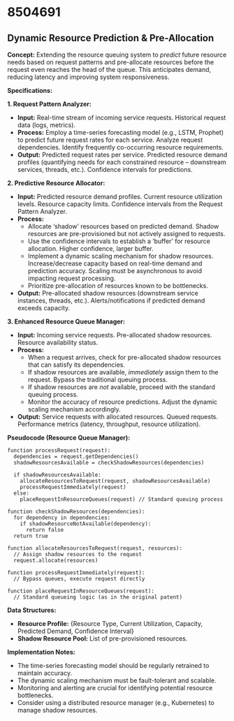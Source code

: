 # 8504691

## Dynamic Resource Prediction & Pre-Allocation

**Concept:** Extending the resource queuing system to *predict* future resource needs based on request patterns and pre-allocate resources before the request even reaches the head of the queue. This anticipates demand, reducing latency and improving system responsiveness.

**Specifications:**

**1. Request Pattern Analyzer:**

*   **Input:** Real-time stream of incoming service requests. Historical request data (logs, metrics).
*   **Process:** Employ a time-series forecasting model (e.g., LSTM, Prophet) to predict future request rates for each service.  Analyze request dependencies. Identify frequently co-occurring resource requirements.
*   **Output:** Predicted request rates per service. Predicted resource demand profiles (quantifying needs for each constrained resource – downstream services, threads, etc.). Confidence intervals for predictions.

**2. Predictive Resource Allocator:**

*   **Input:** Predicted resource demand profiles. Current resource utilization levels.  Resource capacity limits. Confidence intervals from the Request Pattern Analyzer.
*   **Process:**
    *   Allocate ‘shadow’ resources based on predicted demand. Shadow resources are pre-provisioned but not actively assigned to requests.
    *   Use the confidence intervals to establish a ‘buffer’ for resource allocation.  Higher confidence, larger buffer.
    *   Implement a dynamic scaling mechanism for shadow resources. Increase/decrease capacity based on real-time demand and prediction accuracy.  Scaling must be asynchronous to avoid impacting request processing.
    *   Prioritize pre-allocation of resources known to be bottlenecks.
*   **Output:** Pre-allocated shadow resources (downstream service instances, threads, etc.).  Alerts/notifications if predicted demand exceeds capacity.

**3. Enhanced Resource Queue Manager:**

*   **Input:** Incoming service requests.  Pre-allocated shadow resources. Resource availability status.
*   **Process:**
    *   When a request arrives, check for pre-allocated shadow resources that can satisfy its dependencies.
    *   If shadow resources are available, *immediately* assign them to the request. Bypass the traditional queuing process.
    *   If shadow resources are *not* available, proceed with the standard queuing process.
    *   Monitor the accuracy of resource predictions. Adjust the dynamic scaling mechanism accordingly.
*   **Output:** Service requests with allocated resources. Queued requests.  Performance metrics (latency, throughput, resource utilization).

**Pseudocode (Resource Queue Manager):**

```
function processRequest(request):
  dependencies = request.getDependencies()
  shadowResourcesAvailable = checkShadowResources(dependencies)

  if shadowResourcesAvailable:
    allocateResourcesToRequest(request, shadowResourcesAvailable)
    processRequestImmediately(request)
  else:
    placeRequestInResourceQueues(request) // Standard queuing process

function checkShadowResources(dependencies):
  for dependency in dependencies:
    if shadowResourceNotAvailable(dependency):
      return false
  return true

function allocateResourcesToRequest(request, resources):
  // Assign shadow resources to the request
  request.allocate(resources)

function processRequestImmediately(request):
  // Bypass queues, execute request directly

function placeRequestInResourceQueues(request):
  // Standard queueing logic (as in the original patent)
```

**Data Structures:**

*   **Resource Profile:**  {Resource Type, Current Utilization, Capacity, Predicted Demand, Confidence Interval}
*   **Shadow Resource Pool:**  List of pre-provisioned resources.

**Implementation Notes:**

*   The time-series forecasting model should be regularly retrained to maintain accuracy.
*   The dynamic scaling mechanism must be fault-tolerant and scalable.
*   Monitoring and alerting are crucial for identifying potential resource bottlenecks.
*   Consider using a distributed resource manager (e.g., Kubernetes) to manage shadow resources.